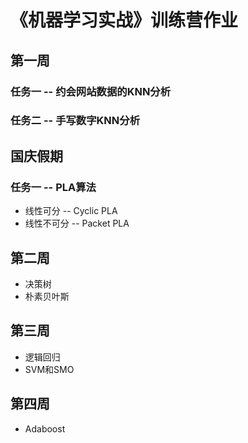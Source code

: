 # 《机器学习实战》训练营作业
## 第一周
### 任务一 -- 约会网站数据的KNN分析
### 任务二 -- 手写数字KNN分析
## 国庆假期
### 任务一 -- PLA算法
- 线性可分 -- Cyclic PLA
- 线性不可分 -- Packet PLA
## 第二周
- 决策树
- 朴素贝叶斯
## 第三周
- 逻辑回归
- SVM和SMO
## 第四周
- Adaboost
